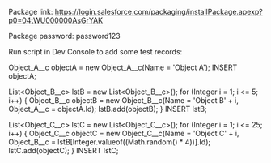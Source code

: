 Package link: https://login.salesforce.com/packaging/installPackage.apexp?p0=04tWU000000AsGrYAK

Package password: password123



Run script in Dev Console to add some test records:

Object_A__c objectA = new Object_A__c(Name = 'Object A');
INSERT objectA;

List<Object_B__c> lstB = new List<Object_B__c>();
for (Integer i = 1; i <= 5; i++) {
    Object_B__c objectB = new Object_B__c(Name = 'Object B' + i, Object_A__c = objectA.Id);
    lstB.add(objectB);
}
INSERT lstB;

List<Object_C__c> lstC = new List<Object_C__c>();
for (Integer i = 1; i <= 25; i++) {
    Object_C__c objectC = new Object_C__c(Name = 'Object C' + i, Object_B__c = lstB[Integer.valueof((Math.random() * 4))].Id);
	lstC.add(objectC);
}
INSERT lstC;
